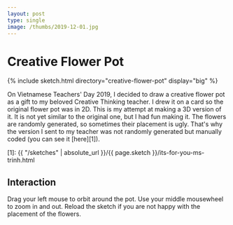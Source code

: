 ```yaml
---
layout: post
type: single
image: /thumbs/2019-12-01.jpg
---
```


# Creative Flower Pot

{% include sketch.html directory="creative-flower-pot" display="big" %}

On Vietnamese Teachers' Day 2019, I decided to draw a creative flower pot as a
gift to my beloved Creative Thinking teacher. I drew it on a card so the
original flower pot was in 2D. This is my attempt at making a 3D version of it.
It is not yet similar to the original one, but I had fun making it. The flowers
are randomly generated, so sometimes their placement is ugly. That's why the
version I sent to my teacher was not randomly generated but manually coded (you
can see it [here][1]).

[1]: {{ "/sketches" | absolute_url }}/{{ page.sketch }}/its-for-you-ms-trinh.html

## Interaction

Drag your left mouse to orbit around the pot. Use your middle mousewheel to zoom
in and out. Reload the sketch if you are not happy with the placement of the
flowers.
